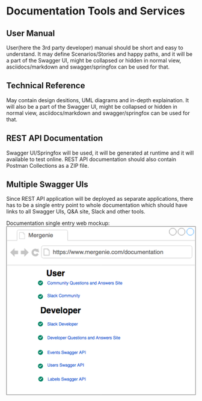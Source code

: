 # Documentation Tools and Services

## User Manual

User(here the 3rd party developer) manual should be short and easy to understand. It may define Scenarios/Stories and happy paths,
and it will be a part of the Swagger UI, might be collapsed or hidden in normal view, asciidocs/markdown and 
swagger/springfox can be used for that.

## Technical Reference

May contain design desitions, UML diagrams and in-depth explaination. It will also be a part of the Swagger UI, 
might be collapsed or hidden in normal view, asciidocs/markdown and swagger/springfox can be used for that.


## REST API Documentation

Swagger UI/Springfox will be used, it will be generated at runtime and it will available to test online. REST API 
documentation should also contain Postman Collections as a ZIP file.


## Multiple Swagger UIs

Since REST API application will be deployed as separate applications, there has to be a single entry point to 
whole documentation which should have links to all Swagger UIs, Q&A site, Slack and other tools.


Documentation single entry web mockup: 
![All documentation should be in single web page](https://raw.githubusercontent.com/Mergenie/tools-and-services/master/Documentation-Entry-Point.png "Documentation single entry web page")
